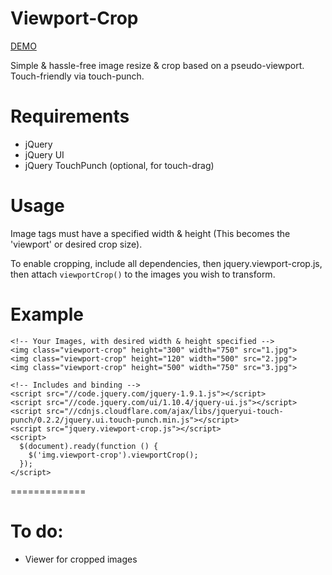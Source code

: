 Viewport-Crop
=============

<a href="http://jsbin.com/xigebiqeyi/16/edit?output" target="_new">DEMO</a>

Simple &amp; hassle-free image resize &amp; crop based on a pseudo-viewport. Touch-friendly via touch-punch.

Requirements
=============
 - jQuery
 - jQuery UI
 - jQuery TouchPunch (optional, for touch-drag)

Usage
=============

Image tags must have a specified width & height (This becomes the 'viewport' or desired crop size).

To enable cropping, include all dependencies, then jquery.viewport-crop.js, then attach `viewportCrop()` to the images you wish to transform.

Example
=============

	<!-- Your Images, with desired width & height specified -->
	<img class="viewport-crop" height="300" width="750" src="1.jpg">
	<img class="viewport-crop" height="120" width="500" src="2.jpg">
	<img class="viewport-crop" height="500" width="750" src="3.jpg">
	
	<!-- Includes and binding -->
	<script src="//code.jquery.com/jquery-1.9.1.js"></script>
	<script src="//code.jquery.com/ui/1.10.4/jquery-ui.js"></script>
	<script src="//cdnjs.cloudflare.com/ajax/libs/jqueryui-touch-punch/0.2.2/jquery.ui.touch-punch.min.js"></script>
	<script src="jquery.viewport-crop.js"></script>
	<script>
	  $(document).ready(function () {
	    $('img.viewport-crop').viewportCrop();
	  });
	</script>

=============

To do:
=============

- Viewer for cropped images
